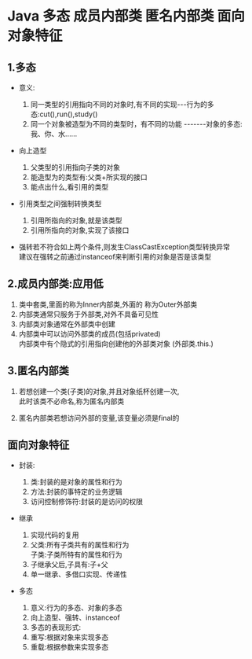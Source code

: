 # Java 多态 成员内部类 匿名内部类 面向对象特征

## **1.多态**





 -  意义:
 	1. 同一类型的引用指向不同的对象时,有不同的实现---行为的多态:cut(),run(),study()  
 	2. 同一个对象被造型为不同的类型时，有不同的功能
 	    -------对象的多态: 我、你、水......




 -  向上造型  
 	1. 父类型的引用指向子类的对象
 	2. 能造型为的类型有:父类+所实现的接口
 	3. 能点出什么,看引用的类型


 - 引用类型之间强制转换类型

 	1. 引用所指向的对象,就是该类型
 	2. 引用所指向的对象,实现了该接口



 - 强转若不符合如上两个条件,则发生ClassCastException类型转换异常  
 	建议在强转之前通过instanceof来判断引用的对象是否是该类型


## **2.成员内部类:应用低**

 1. 类中套类,里面的称为Inner内部类,外面的 称为Outer外部类
 2. 内部类通常只服务于外部类,对外不具备可见性
 3. 内部类对象通常在外部类中创建
 4. 内部类中可以访问外部类的成员(包括privated)  
 	内部类中有个隐式的引用指向创建他的外部类对象 (外部类.this.)


## **3.匿名内部类**

 1. 若想创建一个类(子类)的对象,并且对象纸杯创建一次,  
 	此时该类不必命名,称为匿名内部类

 2. 匿名内部类若想访问外部的变量,该变量必须是final的


## **面向对象特征**

-  封装:   
 	1. 类:封装的是对象的属性和行为  
 	2. 方法:封装的事特定的业务逻辑  
 	3. 访问控制修饰符:封装的是访问的权限


 -  继承  
 	1. 实现代码的复用
 	2. 父类:所有子类共有的属性和行为  
 		子类:子类所特有的属性和行为
 	3.  子继承父后,子具有:子+父
 	4.  单一继承、多借口实现、传递性


 - 多态
 	1. 意义:行为的多态、对象的多态
 	2. 向上造型、强转、instanceof
 	3. 多态的表现形式:
 	4. 重写:根据对象来实现多态
 	5. 重载:根据参数来实现多态
